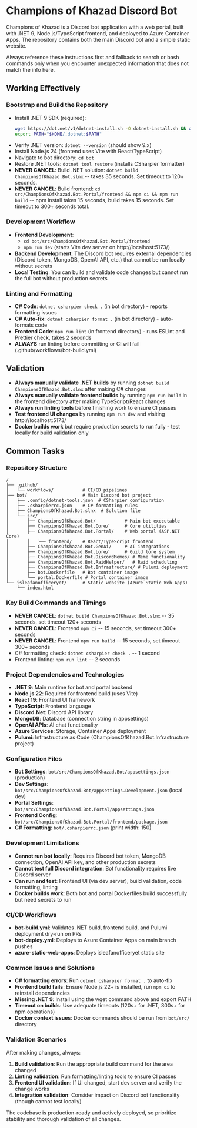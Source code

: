 # Champions of Khazad Discord Bot

Champions of Khazad is a Discord bot application with a web portal, built with .NET 9, Node.js/TypeScript frontend, and deployed to Azure Container Apps. The repository contains both the main Discord bot and a simple static website.

Always reference these instructions first and fallback to search or bash commands only when you encounter unexpected information that does not match the info here.

## Working Effectively

### Bootstrap and Build the Repository
- Install .NET 9 SDK (required):
  ```bash
  wget https://dot.net/v1/dotnet-install.sh -O dotnet-install.sh && chmod +x dotnet-install.sh && ./dotnet-install.sh --channel 9.0
  export PATH="$HOME/.dotnet:$PATH"
  ```
- Verify .NET version: `dotnet --version` (should show 9.x)
- Install Node.js 24 (frontend uses Vite with React/TypeScript)
- Navigate to bot directory: `cd bot`
- Restore .NET tools: `dotnet tool restore` (installs CSharpier formatter)
- **NEVER CANCEL**: Build .NET solution: `dotnet build ChampionsOfKhazad.Bot.slnx` -- takes 35 seconds. Set timeout to 120+ seconds.
- **NEVER CANCEL**: Build frontend: `cd src/ChampionsOfKhazad.Bot.Portal/frontend && npm ci && npm run build` -- npm install takes 15 seconds, build takes 15 seconds. Set timeout to 300+ seconds total.

### Development Workflow
- **Frontend Development**: 
  - `cd bot/src/ChampionsOfKhazad.Bot.Portal/frontend`
  - `npm run dev` (starts Vite dev server on http://localhost:5173/)
- **Backend Development**: The Discord bot requires external dependencies (Discord token, MongoDB, OpenAI API, etc.) that cannot be run locally without secrets
- **Local Testing**: You can build and validate code changes but cannot run the full bot without production secrets

### Linting and Formatting
- **C# Code**: `dotnet csharpier check .` (in bot directory) - reports formatting issues
- **C# Auto-fix**: `dotnet csharpier format .` (in bot directory) - auto-formats code
- **Frontend Code**: `npm run lint` (in frontend directory) - runs ESLint and Prettier check, takes 2 seconds
- **ALWAYS** run linting before committing or CI will fail (.github/workflows/bot-build.yml)

## Validation
- **Always manually validate .NET builds** by running `dotnet build ChampionsOfKhazad.Bot.slnx` after making C# changes
- **Always manually validate frontend builds** by running `npm run build` in the frontend directory after making TypeScript/React changes
- **Always run linting tools** before finishing work to ensure CI passes
- **Test frontend UI changes** by running `npm run dev` and visiting http://localhost:5173/
- **Docker builds work** but require production secrets to run fully - test locally for build validation only

## Common Tasks

### Repository Structure
```
/
├── .github/
│   └── workflows/           # CI/CD pipelines
├── bot/                     # Main Discord bot project
│   ├── .config/dotnet-tools.json  # CSharpier configuration
│   ├── .csharpierrc.json    # C# formatting rules
│   ├── ChampionsOfKhazad.Bot.slnx  # Solution file
│   └── src/
│       ├── ChampionsOfKhazad.Bot/           # Main bot executable
│       ├── ChampionsOfKhazad.Bot.Core/      # Core utilities
│       ├── ChampionsOfKhazad.Bot.Portal/    # Web portal (ASP.NET Core)
│       │   └── frontend/    # React/TypeScript frontend
│       ├── ChampionsOfKhazad.Bot.GenAi/     # AI integrations
│       ├── ChampionsOfKhazad.Bot.Lore/      # Guild lore system
│       ├── ChampionsOfKhazad.Bot.DiscordMemes/ # Meme functionality
│       ├── ChampionsOfKhazad.Bot.RaidHelper/   # Raid scheduling
│       ├── ChampionsOfKhazad.Bot.Infrastructure/ # Pulumi deployment
│       ├── bot.Dockerfile   # Bot container image
│       └── portal.Dockerfile # Portal container image
└── isleafanofficeryet/      # Static website (Azure Static Web Apps)
    └── index.html
```

### Key Build Commands and Timings
- **NEVER CANCEL**: `dotnet build ChampionsOfKhazad.Bot.slnx` -- 35 seconds, set timeout 120+ seconds
- **NEVER CANCEL**: Frontend `npm ci` -- 15 seconds, set timeout 300+ seconds  
- **NEVER CANCEL**: Frontend `npm run build` -- 15 seconds, set timeout 300+ seconds
- C# formatting check: `dotnet csharpier check .` -- 1 second
- Frontend linting: `npm run lint` -- 2 seconds

### Project Dependencies and Technologies
- **.NET 9**: Main runtime for bot and portal backend
- **Node.js 22**: Required for frontend build (uses Vite)
- **React 19**: Frontend UI framework
- **TypeScript**: Frontend language
- **Discord.Net**: Discord API library
- **MongoDB**: Database (connection string in appsettings)
- **OpenAI APIs**: AI chat functionality  
- **Azure Services**: Storage, Container Apps deployment
- **Pulumi**: Infrastructure as Code (ChampionsOfKhazad.Bot.Infrastructure project)

### Configuration Files
- **Bot Settings**: `bot/src/ChampionsOfKhazad.Bot/appsettings.json` (production)
- **Dev Settings**: `bot/src/ChampionsOfKhazad.Bot/appsettings.Development.json` (local dev)  
- **Portal Settings**: `bot/src/ChampionsOfKhazad.Bot.Portal/appsettings.json`
- **Frontend Config**: `bot/src/ChampionsOfKhazad.Bot.Portal/frontend/package.json`
- **C# Formatting**: `bot/.csharpierrc.json` (print width: 150)

### Development Limitations
- **Cannot run bot locally**: Requires Discord bot token, MongoDB connection, OpenAI API key, and other production secrets
- **Cannot test full Discord integration**: Bot functionality requires live Discord server
- **Can run and test**: Frontend UI (via dev server), build validation, code formatting, linting
- **Docker builds work**: Both bot and portal Dockerfiles build successfully but need secrets to run

### CI/CD Workflows  
- **bot-build.yml**: Validates .NET build, frontend build, and Pulumi deployment dry-run on PRs
- **bot-deploy.yml**: Deploys to Azure Container Apps on main branch pushes
- **azure-static-web-apps**: Deploys isleafanofficeryet static site

### Common Issues and Solutions
- **C# formatting errors**: Run `dotnet csharpier format .` to auto-fix
- **Frontend build fails**: Ensure Node.js 22+ is installed, run `npm ci` to reinstall dependencies  
- **Missing .NET 9**: Install using the wget command above and export PATH
- **Timeout on builds**: Use adequate timeouts (120s+ for .NET, 300s+ for npm operations)
- **Docker context issues**: Docker commands should be run from `bot/src/` directory

### Validation Scenarios
After making changes, always:
1. **Build validation**: Run the appropriate build command for the area changed
2. **Linting validation**: Run formatting/linting tools to ensure CI passes
3. **Frontend UI validation**: If UI changed, start dev server and verify the change works
4. **Integration validation**: Consider impact on Discord bot functionality (though cannot test locally)

The codebase is production-ready and actively deployed, so prioritize stability and thorough validation of all changes.